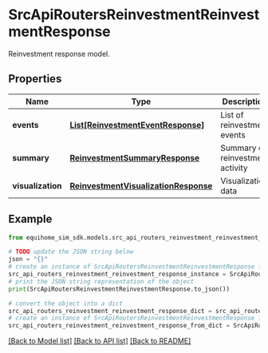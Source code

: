 # SrcApiRoutersReinvestmentReinvestmentResponse

Reinvestment response model.

## Properties

Name | Type | Description | Notes
------------ | ------------- | ------------- | -------------
**events** | [**List[ReinvestmentEventResponse]**](ReinvestmentEventResponse.md) | List of reinvestment events | 
**summary** | [**ReinvestmentSummaryResponse**](ReinvestmentSummaryResponse.md) | Summary of reinvestment activity | 
**visualization** | [**ReinvestmentVisualizationResponse**](ReinvestmentVisualizationResponse.md) | Visualization data | 

## Example

```python
from equihome_sim_sdk.models.src_api_routers_reinvestment_reinvestment_response import SrcApiRoutersReinvestmentReinvestmentResponse

# TODO update the JSON string below
json = "{}"
# create an instance of SrcApiRoutersReinvestmentReinvestmentResponse from a JSON string
src_api_routers_reinvestment_reinvestment_response_instance = SrcApiRoutersReinvestmentReinvestmentResponse.from_json(json)
# print the JSON string representation of the object
print(SrcApiRoutersReinvestmentReinvestmentResponse.to_json())

# convert the object into a dict
src_api_routers_reinvestment_reinvestment_response_dict = src_api_routers_reinvestment_reinvestment_response_instance.to_dict()
# create an instance of SrcApiRoutersReinvestmentReinvestmentResponse from a dict
src_api_routers_reinvestment_reinvestment_response_from_dict = SrcApiRoutersReinvestmentReinvestmentResponse.from_dict(src_api_routers_reinvestment_reinvestment_response_dict)
```
[[Back to Model list]](../README.md#documentation-for-models) [[Back to API list]](../README.md#documentation-for-api-endpoints) [[Back to README]](../README.md)


